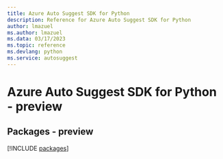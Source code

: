 ```yaml
---
title: Azure Auto Suggest SDK for Python
description: Reference for Azure Auto Suggest SDK for Python
author: lmazuel
ms.author: lmazuel
ms.data: 03/17/2023
ms.topic: reference
ms.devlang: python
ms.service: autosuggest
---
```

# Azure Auto Suggest SDK for Python - preview
## Packages - preview
[!INCLUDE [packages](auto-suggest-index.md)]